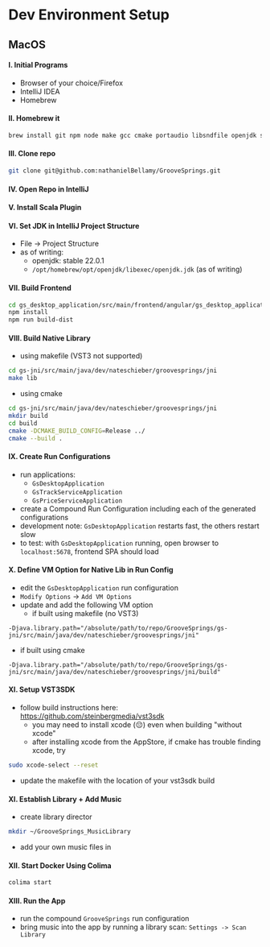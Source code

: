 # Dev Environment Setup
## MacOS

#### I. Initial Programs

- Browser of your choice/Firefox
- IntelliJ IDEA
- Homebrew

#### II. Homebrew it
```bash
brew install git npm node make gcc cmake portaudio libsndfile openjdk scala@3.3 docker docker-compose colima
```

#### III. Clone repo
```bash
git clone git@github.com:nathanielBellamy/GrooveSprings.git
```

#### IV. Open Repo in IntelliJ

#### V. Install Scala Plugin

#### VI. Set JDK in IntelliJ Project Structure

- File -> Project Structure
- as of writing:
  - openjdk: stable 22.0.1
  - `/opt/homebrew/opt/openjdk/libexec/openjdk.jdk` (as of writing)

#### VII. Build Frontend

```bash
cd gs_desktop_application/src/main/frontend/angular/gs_desktop_application
npm install
npm run build-dist
```

#### VIII. Build Native Library
- using makefile (VST3 not supported)
```bash
cd gs-jni/src/main/java/dev/nateschieber/groovesprings/jni
make lib
```
- using cmake
```bash
cd gs-jni/src/main/java/dev/nateschieber/groovesprings/jni
mkdir build
cd build
cmake -DCMAKE_BUILD_CONFIG=Release ../
cmake --build .
```

#### IX. Create Run Configurations
- run applications: 
  - `GsDesktopApplication`
  - `GsTrackServiceApplication`
  - `GsPriceServiceApplication`
- create a Compound Run Configuration including each of the generated configurations
- development note: `GsDesktopApplication` restarts fast, the others restart slow
- to test: with `GsDesktopApplication` running, open browser to `localhost:5678`, frontend SPA should load

#### X. Define VM Option for Native Lib in Run Config
- edit the `GsDesktopApplication` run configuration
- `Modify Options` -> `Add VM Options`
- update and add the following VM option
  - if built using makefile (no VST3)
```
-Djava.library.path="/absolute/path/to/repo/GrooveSprings/gs-jni/src/main/java/dev/nateschieber/groovesprings/jni"
```
  - if built using cmake
```
-Djava.library.path="/absolute/path/to/repo/GrooveSprings/gs-jni/src/main/java/dev/nateschieber/groovesprings/jni/build"
```

#### XI. Setup VST3SDK

- follow build instructions here: https://github.com/steinbergmedia/vst3sdk
  - you may need to install xcode (😔) even when building "without xcode"
  - after installing xcode from the AppStore, if cmake has trouble finding xcode, try
```bash
sudo xcode-select --reset
```
  - update the makefile with the location of your vst3sdk build

#### XI. Establish Library + Add Music
- create library director
```bash
mkdir ~/GrooveSprings_MusicLibrary
```
- add your own music files in

#### XII. Start Docker Using Colima
```bash
colima start
```

#### XIII. Run the App
- run the compound `GrooveSprings` run configuration
- bring music into the app by running a library scan: `Settings -> Scan Library`
